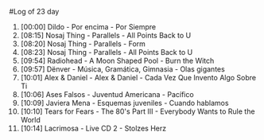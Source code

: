 #Log of 23 day

1. [00:00] Dildo - Por encima - Por Siempre
1. [08:15] Nosaj Thing - Parallels - All Points Back to U
1. [08:20] Nosaj Thing - Parallels - Form
1. [08:23] Nosaj Thing - Parallels - All Points Back to U
1. [09:54] Radiohead - A Moon Shaped Pool - Burn the Witch
1. [09:57] Dënver - Música, Gramática, Gimnasia - Olas gigantes
1. [10:01] Alex & Daniel - Alex & Daniel - Cada Vez Que Invento Algo Sobre Ti
1. [10:06] Ases Falsos - Juventud Americana - Pacífico
1. [10:09] Javiera Mena - Esquemas juveniles - Cuando hablamos
1. [10:10] Tears for Fears - The 80's Part III - Everybody Wants to Rule the World
1. [10:14] Lacrimosa - Live CD 2 - Stolzes Herz
